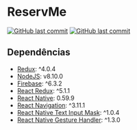 # ReservMe
<!--------------------- TAGS  -------------------------------->
[![GitHub last commit](https://img.shields.io/github/last-commit/thefelipeBrandao/Clubinho-Nerd.svg)](https://github.com/thefelipeBrandao/Clubinho-Nerd/commits/master)
[![GitHub last commit](https://img.shields.io/github/contributors/thefelipeBrandao/Clubinho-Nerd.svg)](https://github.com/thefelipeBrandao/Clubinho-Nerd/graphs/contributors)

## Dependências

- [Redux](https://redux.js.org/introduction/getting-started): ^4.0.4
- [NodeJS](https://nodejs.org/en/): v8.10.0
- [Firebase](https://rnfirebase.io/docs/v5.x.x/installation/initial-setup): ^6.3.2
- [React Redux](https://redux.js.org/basics/usage-with-react#installing-react-redux): ^5.1.1
- [React Native](http://facebook.github.io/react-native/): 0.59.9
- [React Navigation](https://reactnavigation.org/): ^3.11.1
- [React Native Text Input Mask](https://github.com/react-native-community/react-native-text-input-mask): ^1.0.4
- [React Native Gesture Handler](https://kmagiera.github.io/react-native-gesture-handler/): ^1.3.0
